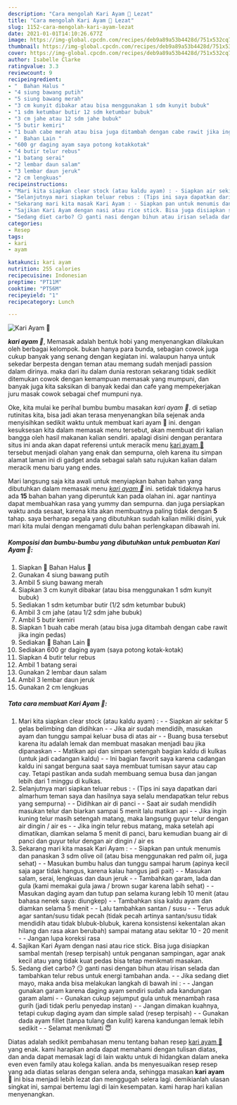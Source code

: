 ```yaml
---
description: "Cara mengolah Kari Ayam 🐣 Lezat"
title: "Cara mengolah Kari Ayam 🐣 Lezat"
slug: 1152-cara-mengolah-kari-ayam-lezat
date: 2021-01-01T14:10:26.677Z
image: https://img-global.cpcdn.com/recipes/deb9a89a53b4428d/751x532cq70/kari-ayam-🐣-foto-resep-utama.jpg
thumbnail: https://img-global.cpcdn.com/recipes/deb9a89a53b4428d/751x532cq70/kari-ayam-🐣-foto-resep-utama.jpg
cover: https://img-global.cpcdn.com/recipes/deb9a89a53b4428d/751x532cq70/kari-ayam-🐣-foto-resep-utama.jpg
author: Isabelle Clarke
ratingvalue: 3.3
reviewcount: 9
recipeingredient:
- "  Bahan Halus "
- "4 siung bawang putih"
- "5 siung bawang merah"
- "3 cm kunyit dibakar atau bisa menggunakan 1 sdm kunyit bubuk"
- "1 sdm ketumbar butir 12 sdm ketumbar bubuk"
- "3 cm jahe atau 12 sdm jahe bubuk"
- "5 butir kemiri"
- "1 buah cabe merah atau bisa juga ditambah dengan cabe rawit jika ingin pedas"
- "  Bahan Lain "
- "600 gr daging ayam saya potong kotakkotak"
- "4 butir telur rebus"
- "1 batang serai"
- "2 lembar daun salam"
- "3 lembar daun jeruk"
- "2 cm lengkuas"
recipeinstructions:
- "Mari kita siapkan clear stock (atau kaldu ayam) : - Siapkan air sekitar 5 gelas belimbing dan didihkan - Jika air sudah mendidih, masukan ayam dan tunggu sampai keluar busa di atas air - Buang busa tersebut karena itu adalah lemak dan membuat masakan menjadi bau jika dipanaskan - Matikan api dan simpan setengah bagian kaldu di kulkas (untuk jadi cadangan kaldu)  Ini bagian favorit saya karena cadangan kaldu ini sangat berguna saat saya membuat tumisan sayur atau cap cay. Tetapi pastikan anda sudah membuang semua busa dan jangan lebih dari 1 minggu di kulkas."
- "Selanjutnya mari siapkan teluar rebus : (Tips ini saya dapatkan dari almarhum teman saya dan hasilnya saya selalu mendapatkan telur rebus yang sempurna) - Didihkan air di panci - Saat air sudah mendidih masukan telur dan biarkan sampai 5 menit lalu matikan api - Jika ingin kuning telur masih setengah matang, maka langsung guyur telur dengan air dingin / air es - Jika ingin telur rebus matang, maka setelah api dimatikan, diamkan selama 5 menit di panci, baru kemudian buang air di panci dan guyur telur dengan air dingin / air es"
- "Sekarang mari kita masak Kari Ayam : - Siapkan pan untuk menumis dan panaskan 3 sdm olive oil (atau bisa menggunakan red palm oil, juga sehat) - Masukan bumbu halus dan tunggu sampai harum (apinya kecil saja agar tidak hangus, karena kalau hangus jadi pait) - Masukan salam, serai, lengkuas dan daun jeruk - Tambahkan garam, lada dan gula (kami memakai gula jawa / brown sugar karena labih sehat) - Masukan daging ayam dan tutup pan selama kurang lebih 10 menit (atau bahasa nenek saya: diungkep) - Tambahkan sisa kaldu ayam dan diamkan selama 5 menit - Lalu tambahkan santan / susu  - Terus aduk agar santan/susu tidak pecah (tidak pecah artinya santan/susu tidak mendidih atau tidak blubuk-blubuk, karena konsistensi kekentalan akan hilang dan rasa akan berubah) sampai matang atau sekitar 10 - 20 menit - Jangan lupa koreksi rasa"
- "Sajikan Kari Ayam dengan nasi atau rice stick. Bisa juga disiapkan sambal mentah (resep terpisah) untuk penganan sampingan, agar anak kecil atau yang tidak kuat pedas bisa tetap menikmati masakan."
- "Sedang diet carbo? 😏 ganti nasi dengan bihun atau irisan selada dan tambahkan telur rebus untuk energi tambahan anda.  Jika sedang diet mayo, maka anda bisa melakukan langkah di bawah ini : - Jangan gunakan garam karena daging ayam sendiri sudah ada kandungan garam alami - Gunakan cukup sejumput gula untuk menambah rasa gurih (jadi tidak perlu penyedap instan) - Jangan dimakan kuahnya, tetapi cukup daging ayam dan simple salad (resep terpisah) - Gunakan dada ayam fillet (tanpa tulang dan kulit) karena kandungan lemak lebih sedikit  Selamat menikmati 😇"
categories:
- Resep
tags:
- kari
- ayam

katakunci: kari ayam 
nutrition: 255 calories
recipecuisine: Indonesian
preptime: "PT11M"
cooktime: "PT56M"
recipeyield: "1"
recipecategory: Lunch

---
```



![Kari Ayam 🐣](https://img-global.cpcdn.com/recipes/deb9a89a53b4428d/751x532cq70/kari-ayam-🐣-foto-resep-utama.jpg)

<b><i>kari ayam 🐣</i></b>, Memasak adalah bentuk hobi yang menyenangkan dilakukan oleh berbagai kelompok. bukan hanya para bunda, sebagian cowok juga cukup banyak yang senang dengan kegiatan ini. walaupun hanya untuk sekedar berpesta dengan teman atau memang sudah menjadi passion dalam dirinya. maka dari itu dalam dunia restoran sekarang tidak sedikit ditemukan cowok dengan kemampuan memasak yang mumpuni, dan banyak juga kita saksikan di banyak kedai dan cafe yang mempekerjakan juru masak cowok sebagai chef mumpuni nya.



Oke, kita mulai ke perihal bumbu bumbu masakan <i>kari ayam 🐣</i>. di setiap rutinitas kita, bisa jadi akan terasa menyenangkan bila sejenak anda menyisihkan sedikit waktu untuk membuat kari ayam 🐣 ini. dengan kesuksesan kita dalam memasak menu tersebut, akan membuat diri kalian bangga oleh hasil makanan kalian sendiri. apalagi disini dengan perantara situs ini anda akan dapat referensi untuk meracik menu <u>kari ayam 🐣</u> tersebut menjadi olahan yang enak dan sempurna, oleh karena itu simpan alamat laman ini di gadget anda sebagai salah satu rujukan kalian dalam meracik menu baru yang endes.


Mari langsung saja kita awali untuk menyiapkan bahan bahan yang dibutuhkan dalam memasak menu <u><i>kari ayam 🐣</i></u> ini. setidak tidaknya harus ada <b>15</b> bahan bahan yang diperuntuk kan pada olahan ini. agar nantinya dapat membuahkan rasa yang yummy dan sempurna. dan juga persiapkan waktu anda sesaat, karena kita akan membuatnya paling tidak dengan <b>5</b> tahap. saya berharap segala yang dibutuhkan sudah kalian miliki disini, yuk mari kita mulai dengan mengamati dulu bahan perlengkapan dibawah ini.

<!--inarticleads1-->

##### Komposisi dan bumbu-bumbu yang dibutuhkan untuk pembuatan Kari Ayam 🐣:

1. Siapkan  🐥 Bahan Halus 🐥
1. Gunakan 4 siung bawang putih
1. Ambil 5 siung bawang merah
1. Siapkan 3 cm kunyit dibakar (atau bisa menggunakan 1 sdm kunyit bubuk)
1. Sediakan 1 sdm ketumbar butir (1/2 sdm ketumbar bubuk)
1. Ambil 3 cm jahe (atau 1/2 sdm jahe bubuk)
1. Ambil 5 butir kemiri
1. Siapkan 1 buah cabe merah (atau bisa juga ditambah dengan cabe rawit jika ingin pedas)
1. Sediakan  💮 Bahan Lain 💮
1. Sediakan 600 gr daging ayam (saya potong kotak-kotak)
1. Siapkan 4 butir telur rebus
1. Ambil 1 batang serai
1. Gunakan 2 lembar daun salam
1. Ambil 3 lembar daun jeruk
1. Gunakan 2 cm lengkuas




<!--inarticleads2-->

##### Tata cara membuat Kari Ayam 🐣:

1. Mari kita siapkan clear stock (atau kaldu ayam) : - - Siapkan air sekitar 5 gelas belimbing dan didihkan - - Jika air sudah mendidih, masukan ayam dan tunggu sampai keluar busa di atas air - - Buang busa tersebut karena itu adalah lemak dan membuat masakan menjadi bau jika dipanaskan - - Matikan api dan simpan setengah bagian kaldu di kulkas (untuk jadi cadangan kaldu) -  - Ini bagian favorit saya karena cadangan kaldu ini sangat berguna saat saya membuat tumisan sayur atau cap cay. Tetapi pastikan anda sudah membuang semua busa dan jangan lebih dari 1 minggu di kulkas.
1. Selanjutnya mari siapkan teluar rebus : - (Tips ini saya dapatkan dari almarhum teman saya dan hasilnya saya selalu mendapatkan telur rebus yang sempurna) - - Didihkan air di panci - - Saat air sudah mendidih masukan telur dan biarkan sampai 5 menit lalu matikan api - - Jika ingin kuning telur masih setengah matang, maka langsung guyur telur dengan air dingin / air es - - Jika ingin telur rebus matang, maka setelah api dimatikan, diamkan selama 5 menit di panci, baru kemudian buang air di panci dan guyur telur dengan air dingin / air es
1. Sekarang mari kita masak Kari Ayam : - - Siapkan pan untuk menumis dan panaskan 3 sdm olive oil (atau bisa menggunakan red palm oil, juga sehat) - - Masukan bumbu halus dan tunggu sampai harum (apinya kecil saja agar tidak hangus, karena kalau hangus jadi pait) - - Masukan salam, serai, lengkuas dan daun jeruk - - Tambahkan garam, lada dan gula (kami memakai gula jawa / brown sugar karena labih sehat) - - Masukan daging ayam dan tutup pan selama kurang lebih 10 menit (atau bahasa nenek saya: diungkep) - - Tambahkan sisa kaldu ayam dan diamkan selama 5 menit - - Lalu tambahkan santan / susu  - - Terus aduk agar santan/susu tidak pecah (tidak pecah artinya santan/susu tidak mendidih atau tidak blubuk-blubuk, karena konsistensi kekentalan akan hilang dan rasa akan berubah) sampai matang atau sekitar 10 - 20 menit - - Jangan lupa koreksi rasa
1. Sajikan Kari Ayam dengan nasi atau rice stick. Bisa juga disiapkan sambal mentah (resep terpisah) untuk penganan sampingan, agar anak kecil atau yang tidak kuat pedas bisa tetap menikmati masakan.
1. Sedang diet carbo? 😏 ganti nasi dengan bihun atau irisan selada dan tambahkan telur rebus untuk energi tambahan anda. -  - Jika sedang diet mayo, maka anda bisa melakukan langkah di bawah ini : - - Jangan gunakan garam karena daging ayam sendiri sudah ada kandungan garam alami - - Gunakan cukup sejumput gula untuk menambah rasa gurih (jadi tidak perlu penyedap instan) - - Jangan dimakan kuahnya, tetapi cukup daging ayam dan simple salad (resep terpisah) - - Gunakan dada ayam fillet (tanpa tulang dan kulit) karena kandungan lemak lebih sedikit -  - Selamat menikmati 😇




Diatas adalah sedikit pembahasan menu tentang bahan resep <u>kari ayam 🐣</u> yang enak. kami harapkan anda dapat memahami dengan tulisan diatas, dan anda dapat memasak lagi di lain waktu untuk di hidangkan dalam aneka even even family atau kolega kalian. anda bs menyesuaikan resep resep yang ada diatas selaras dengan selera anda, sehingga masakan <b>kari ayam 🐣</b> ini bisa menjadi lebih lezat dan menggugah selera lagi. demikianlah ulasan singkat ini, sampai bertemu lagi di lain kesempatan. kami harap hari kalian menyenangkan.
